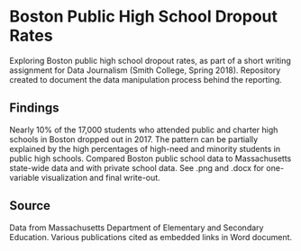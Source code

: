 # Boston Public High School Dropout Rates

Exploring Boston public high school dropout rates, as part of a short writing assignment for Data Journalism (Smith College, Spring 2018).
Repository created to document the data manipulation process behind the reporting.

## Findings
Nearly 10% of the 17,000 students who attended public and charter high schools in Boston dropped out in 2017. The pattern can be partially explained by the high percentages of high-need and minority students in public high schools.
Compared Boston public school data to Massachusetts state-wide data and with private school data.
See .png and .docx for one-variable visualization and final write-out.

## Source
Data from Massachusetts Department of Elementary and Secondary Education. Various publications cited as embedded links in Word document.
